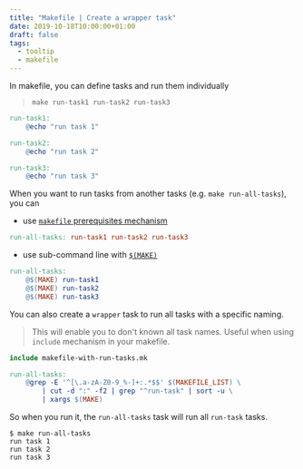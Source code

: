 ```yaml
---
title: "Makefile | Create a wrapper task"
date: 2019-10-18T10:00:00+01:00
draft: false
tags: 
  - tooltip
  - makefile
---
```


In makefile, you can define tasks and run them individually

> `make run-task1 run-task2 run-task3`

```Makefile
run-task1:
	@echo "run task 1"

run-task2:
	@echo "run task 2"

run-task3:
	@echo "run task 3"
```

When you want to run tasks from another tasks (e.g. `make run-all-tasks`), you can

* use [`makefile` prerequisites mechanism](https://www.gnu.org/software/make/manual/html_node/Prerequisite-Types.html#Prerequisite-Types)

```Makefile
run-all-tasks: run-task1 run-task2 run-task3
```

* use sub-command line with [`$(MAKE)`](https://www.gnu.org/software/make/manual/html_node/MAKE-Variable.html)

```Makefile
run-all-tasks:
	@$(MAKE) run-task1
	@$(MAKE) run-task2
	@$(MAKE) run-task3
```

You can also create a `wrapper` task to run all tasks with a specific naming.

> This will enable you to don't known all task names.
> Useful when using `include` mechanism in your makefile.

```Makefile
include makefile-with-run-tasks.mk

run-all-tasks:
	@grep -E '^[\.a-zA-Z0-9_%-]+:.*$$' $(MAKEFILE_LIST) \
		| cut -d ":" -f2 | grep "^run-task" | sort -u \
		| xargs $(MAKE)
```

So when you run it, the `run-all-tasks` task will run all `run-task` tasks.

```shell
$ make run-all-tasks
run task 1
run task 2
run task 3
```
